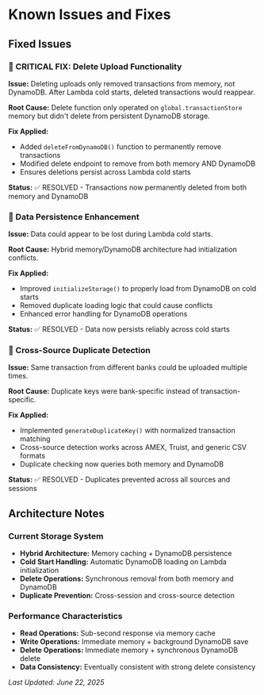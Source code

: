 # Known Issues and Fixes

## Fixed Issues

### 🔧 CRITICAL FIX: Delete Upload Functionality
**Issue:** Deleting uploads only removed transactions from memory, not DynamoDB. After Lambda cold starts, deleted transactions would reappear.

**Root Cause:** Delete function only operated on `global.transactionStore` memory but didn't delete from persistent DynamoDB storage.

**Fix Applied:** 
- Added `deleteFromDynamoDB()` function to permanently remove transactions
- Modified delete endpoint to remove from both memory AND DynamoDB
- Ensures deletions persist across Lambda cold starts

**Status:** ✅ RESOLVED - Transactions now permanently deleted from both memory and DynamoDB

### 🔧 Data Persistence Enhancement
**Issue:** Data could appear to be lost during Lambda cold starts.

**Root Cause:** Hybrid memory/DynamoDB architecture had initialization conflicts.

**Fix Applied:**
- Improved `initializeStorage()` to properly load from DynamoDB on cold starts
- Removed duplicate loading logic that could cause conflicts
- Enhanced error handling for DynamoDB operations

**Status:** ✅ RESOLVED - Data now persists reliably across cold starts

### 🔧 Cross-Source Duplicate Detection
**Issue:** Same transaction from different banks could be uploaded multiple times.

**Root Cause:** Duplicate keys were bank-specific instead of transaction-specific.

**Fix Applied:**
- Implemented `generateDuplicateKey()` with normalized transaction matching
- Cross-source detection works across AMEX, Truist, and generic CSV formats
- Duplicate checking now queries both memory and DynamoDB

**Status:** ✅ RESOLVED - Duplicates prevented across all sources and sessions

## Architecture Notes

### Current Storage System
- **Hybrid Architecture:** Memory caching + DynamoDB persistence
- **Cold Start Handling:** Automatic DynamoDB loading on Lambda initialization
- **Delete Operations:** Synchronous removal from both memory and DynamoDB
- **Duplicate Prevention:** Cross-session and cross-source detection

### Performance Characteristics
- **Read Operations:** Sub-second response via memory cache
- **Write Operations:** Immediate memory + background DynamoDB save
- **Delete Operations:** Immediate memory + synchronous DynamoDB delete
- **Data Consistency:** Eventually consistent with strong delete consistency

*Last Updated: June 22, 2025*